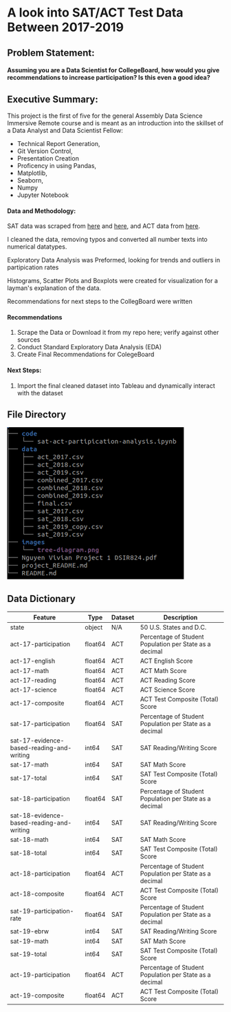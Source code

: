 # A look into SAT/ACT Test Data Between 2017-2019

## Problem Statement:

#### Assuming you are a Data Scientist for CollegeBoard, how would you give recommendations to increase participation? Is this even a good idea?

## Executive Summary:
This project is the first of five for the general Assembly Data Science Immersive Remote course and is meant as an introduction into the skillset of a Data Analyst and Data Scientist Fellow: 

  - Technical Report Generation,
  - Git Version Control,
  - Presentation Creation
  - Proficency in using Pandas, 
  - Matplotlib, 
  - Seaborn, 
  - Numpy 
  - Jupyter Notebook

#### Data and Methodology:
SAT data was scraped from [here](https://blog.collegevine.com/here-are-the-average-sat-scores-by-state/) and [here](https://blog.prepscholar.com/average-sat-scores-by-state-most-recent), and ACT data from [here](https://www.act.org/content/act/en/research/reports/act-publications/condition-of-college-and-career-readiness-2017.html).

I cleaned the data, removing typos and converted all number texts into numerical datatypes.

Exploratory Data Analysis was Preformed, looking for trends and outliers in partipication rates

Histograms, Scatter Plots and Boxplots were created for visualization for a layman's explanation of the data.

Recommendations for next steps to the CollegBoard were written

#### Recommendations
1. Scrape the Data or Download it from my repo here; verify against other sources
2. Conduct Standard Exploratory Data Analysis (EDA)
3. Create Final Recommendations for ColegeBoard

#### Next Steps:
1. Import the final cleaned dataset into Tableau and dynamically interact with the dataset

## File Directory

![Tree Diagram](./images/tree-diagram.png)


## Data Dictionary

|Feature|Type|Dataset|Description|
|---|---|---|---|
state | object | N/A | 50 U.S. States and D.C.
act-17-participation | float64 | ACT | Percentage of Student Population per State as a decimal
act-17-english| float64 | ACT | ACT English Score
act-17-math| float64 | ACT | ACT Math Score
act-17-reading| float64 | ACT | ACT Reading Score
act-17-science| float64 | ACT | ACT Science Score
act-17-composite| float64 | ACT | ACT Test Composite (Total) Score
sat-17-participation| float64 | SAT | Percentage of Student Population per State as a decimal
sat-17-evidence-based-reading-and-writing | int64 | SAT | SAT Reading/Writing Score
sat-17-math | int64| SAT | SAT Math Score
sat-17-total | int64| SAT | SAT Test Composite (Total) Score
sat-18-participation| float64| SAT | Percentage of Student Population per State as a decimal
sat-18-evidence-based-reading-and-writing | int64 | SAT | SAT Reading/Writing Score
sat-18-math | int64 | SAT | SAT Math Score
sat-18-total | int64 | SAT | SAT Test Composite (Total) Score
act-18-participation| float64 | ACT | Percentage of Student Population per State as a decimal
act-18-composite| float64 | ACT | ACT Test Composite (Total) Score
sat-19-participation-rate| float64 | SAT | Percentage of Student Population per State as a decimal
sat-19-ebrw | int64 | SAT | SAT Reading/Writing Score
sat-19-math | int64 | SAT | SAT Math Score
sat-19-total | int64 | SAT | SAT Test Composite (Total) Score
act-19-participation| float64 | ACT | Percentage of Student Population per State as a decimal
act-19-composite| float64 | ACT | ACT Test Composite (Total) Score
